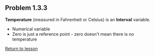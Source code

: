 ## Problem 1.3.3
__Temperature__ (measured in Fahrenheit or Celsius) is an __Interval__ variable.
* Numerical variable
* Zero is just a reference point - zero doesn't mean there is no temperature

[Return to lesson](../1_3_LevelsOfMeasurement.md#practice)